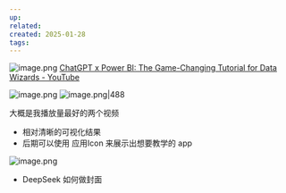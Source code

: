 ```yaml
---
up: 
related: 
created: 2025-01-28
tags:
---
```

![image.png](https://s1.vika.cn/space/2025/01/27/06c5eceaf9064361b4f1f7f14416da71)
[ChatGPT x Power BI: The Game-Changing Tutorial for Data Wizards - YouTube](https://www.youtube.com/watch?v=gHuARhCDV4A&t=462s)


![image.png](https://s1.vika.cn/space/2025/01/28/0a657237d814421aad6c7542b9e16bff)
![image.png|488](https://s1.vika.cn/space/2025/01/28/ceaa4482f54e4959a5b7cc8f036b7268)

大概是我播放量最好的两个视频

- 相对清晰的可视化结果
- 后期可以使用 应用Icon 来展示出想要教学的 app



![image.png](https://s1.vika.cn/space/2025/01/28/9b63deca63e84769a5e9853d414bc6a0)

- DeepSeek 如何做封面